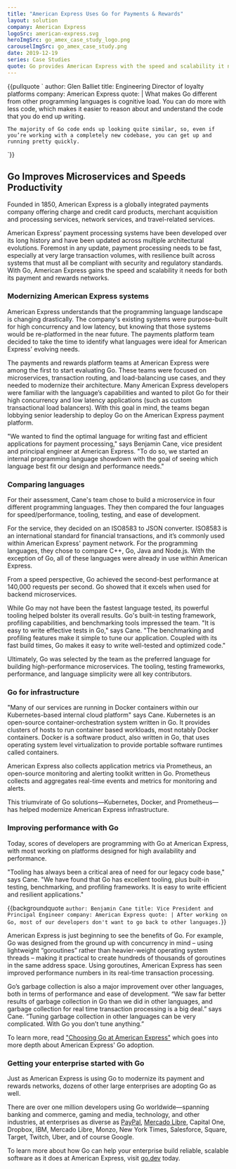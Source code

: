 ```yaml
---
title: "American Express Uses Go for Payments & Rewards"
layout: solution
company: American Express
logoSrc: american-express.svg
heroImgSrc: go_amex_case_study_logo.png
carouselImgSrc: go_amex_case_study.png
date: 2019-12-19
series: Case Studies
quote: Go provides American Express with the speed and scalability it needs for both its payment and rewards networks.
---
```


{{pullquote `
  author: Glen Balliet
  title: Engineering Director of loyalty platforms
  company: American Express
  quote: |
    What makes Go different from other programming languages is cognitive load. You can do more with less code, which makes it easier to reason about and understand the code that you do end up writing.

    The majority of Go code ends up looking quite similar, so, even if you’re working with a completely new codebase, you can get up and running pretty quickly.
`}}

## Go Improves Microservices and Speeds Productivity

Founded in 1850, American Express is a globally integrated payments company offering charge and credit card products, merchant acquisition and processing services, network services, and travel-related services.

American Express’ payment processing systems have been developed over its long history and have been updated across multiple architectural evolutions. Foremost in any update, payment processing needs to be fast, especially at very large transaction volumes, with resilience built across systems that must all be compliant with security and regulatory standards. With Go, American Express gains the speed and scalability it needs for both its payment and rewards networks.

### Modernizing American Express systems

American Express understands that the programming language landscape is changing drastically. The company's existing systems were purpose-built for high concurrency and low latency, but knowing that those systems would be re-platformed in the near future. The payments platform team decided to take the time to identify what languages were ideal for American Express' evolving needs.

The payments and rewards platform teams at American Express were among the first to start evaluating Go. These teams were focused on microservices, transaction routing, and load-balancing use cases, and they needed to modernize their architecture. Many American Express developers were familiar with the language’s capabilities and wanted to pilot Go for their high concurrency and low latency applications (such as custom transactional load balancers). With this goal in mind, the teams began lobbying senior leadership to deploy Go on the American Express payment platform.

"We wanted to find the optimal language for writing fast and efficient applications for payment processing," says Benjamin Cane, vice president and principal engineer at American Express. "To do so, we started an internal programming language showdown with the goal of seeing which language best fit our design and performance needs."

### Comparing languages

For their assessment, Cane's team chose to build a microservice in four different programming languages. They then compared the four languages for speed/performance, tooling, testing, and ease of development.

For the service, they decided on an ISO8583 to JSON converter. ISO8583 is an international standard for financial transactions, and it’s commonly used within American Express' payment network. For the programming languages, they chose to compare C++, Go, Java and Node.js. With the exception of Go, all of these languages were already in use within American Express.

From a speed perspective, Go achieved the second-best performance at 140,000 requests per second. Go showed that it excels when used for backend microservices.

While Go may not have been the fastest language tested, its powerful tooling helped bolster its overall results. Go's built-in testing framework, profiling capabilities, and benchmarking tools impressed the team. "It is easy to write effective tests in Go," says Cane. "The benchmarking and profiling features make it simple to tune our application. Coupled with its fast build times, Go makes it easy to write well-tested and optimized code."

Ultimately, Go was selected by the team as the preferred language for building high-performance microservices. The tooling, testing frameworks, performance, and language simplicity were all key contributors.

### Go for infrastructure

"Many of our services are running in Docker containers within our Kubernetes-based internal cloud platform" says Cane. Kubernetes is an open-source container-orchestration system written in Go. It provides clusters of hosts to run container based workloads, most notably Docker containers. Docker is a software product, also written in Go, that uses operating system level virtualization to provide portable software runtimes called containers.

American Express also collects application metrics via Prometheus, an open-source monitoring and alerting toolkit written in Go. Prometheus collects and aggregates real-time events and metrics for monitoring and alerts.

This triumvirate of Go solutions—Kubernetes, Docker, and Prometheus—has helped modernize American Express infrastructure.

### Improving performance with Go

Today, scores of developers are programming with Go at American Express, with most working on platforms designed for high availability and performance.

"Tooling has always been a critical area of need for our legacy code base," says Cane. "We have found that Go has excellent tooling, plus built-in testing, benchmarking, and profiling frameworks. It is easy to write efficient and resilient applications."

{{backgroundquote `
  author: Benjamin Cane
  title: Vice President and Principal Engineer
  company: American Express
  quote: |
    After working on Go, most of our developers don't want to go back to other languages.
`}}

American Express is just beginning to see the benefits of Go. For example, Go was designed from the ground up with concurrency in mind – using lightweight “goroutines” rather than heavier-weight operating system threads – making it practical to create hundreds of thousands of goroutines in the same address space. Using goroutines, American Express has seen improved performance numbers in its real-time transaction processing.

Go’s garbage collection is also a major improvement over other languages, both in terms of performance and ease of development. “We saw far better results of garbage collection in Go than we did in other languages, and garbage collection for real time transaction processing is a big deal.” says Cane. “Tuning garbage collection in other languages can be very complicated. With Go you don’t tune anything.”

To learn more, read ["Choosing Go at American Express"](https://americanexpress.io/choosing-go/) which goes into more depth about American Express' Go adoption.

### Getting your enterprise started with Go

Just as American Express is using Go to modernize its payment and rewards networks, dozens of other large enterprises are adopting Go as well.

There are over one million developers using Go worldwide—spanning banking and commerce, gaming and media, technology, and other industries, at enterprises as diverse as [PayPal](https://go.dev/solutions/paypal), [Mercado Libre](https://go.dev/solutions/mercadolibre), Capital One, Dropbox, IBM, Mercado Libre, Monzo, New York Times, Salesforce, Square, Target, Twitch, Uber, and of course Google.

To learn more about how Go can help your enterprise build reliable, scalable software as it does at American Express, visit [go.dev](https://go.dev) today.
